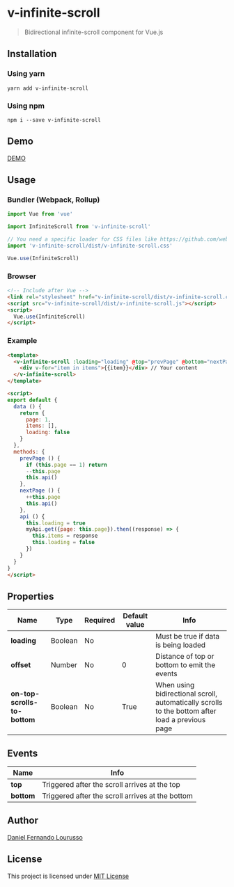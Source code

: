 # v-infinite-scroll

> Bidirectional infinite-scroll component for Vue.js

Installation
------------

### Using yarn

`yarn add v-infinite-scroll`

### Using npm

`npm i --save v-infinite-scroll`

Demo
----

[DEMO](http://dflourusso.github.io/v-infinite-scroll)

Usage
-----

### Bundler (Webpack, Rollup)

```js
import Vue from 'vue'

import InfiniteScroll from 'v-infinite-scroll'

// You need a specific loader for CSS files like https://github.com/webpack/css-loader
import 'v-infinite-scroll/dist/v-infinite-scroll.css'

Vue.use(InfiniteScroll)
```

### Browser

```html
<!-- Include after Vue -->
<link rel="stylesheet" href="v-infinite-scroll/dist/v-infinite-scroll.css"></link>
<script src="v-infinite-scroll/dist/v-infinite-scroll.js"></script>
<script>
  Vue.use(InfiniteScroll)
</script>
```

### Example

```html
<template>
  <v-infinite-scroll :loading="loading" @top="prevPage" @bottom="nextPage" :offset='20' style="max-height: 80vh; overflow-y: scroll;">
    <div v-for="item in items">{{item}}</div> // Your content
  </v-infinite-scroll>
</template>

<script>
export default {
  data () {
    return {
      page: 1,
      items: [],
      loading: false
    }
  },
  methods: {
    prevPage () {
      if (this.page == 1) return
      --this.page
      this.api()
    },
    nextPage () {
      ++this.page
      this.api()
    },
    api () {
      this.loading = true
      myApi.get({page: this.page}).then((response) => {
        this.items = response
        this.loading = false
      })
    }
  }
}
</script>
```

Properties
----------

| Name                     | Type    | Required | Default value | Info                                                |
|--------------------------|---------|----------|---------------|-----------------------------------------------------|
| **loading**              | Boolean | No       |               | Must be true if data is being loaded                |
| **offset**               | Number  | No       | 0             | Distance of top or bottom to emit the events        |
| **on-top-scrolls-to-bottom** | Boolean | No       | True          | When using bidirectional scroll, automatically scrolls to the bottom after load a previous page |


Events
----------

| Name              | Info                                             |
|-------------------|--------------------------------------------------|
| **top**           | Triggered after the scroll arrives at the top    |
| **bottom**        | Triggered after the scroll arrives at the bottom |


Author
-------

[Daniel Fernando Lourusso](http://dflourusso.com.br)

License
-------

This project is licensed under [MIT License](http://en.wikipedia.org/wiki/MIT_License)
